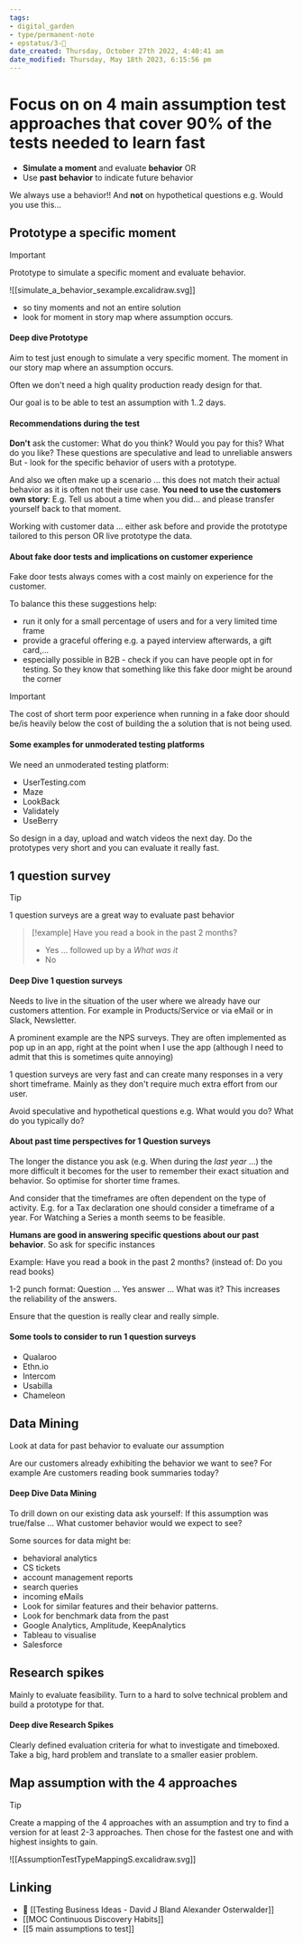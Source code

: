 ```yaml
---
tags: 
- digital_garden
- type/permanent-note
- epstatus/3-🌳
date_created: Thursday, October 27th 2022, 4:40:41 am
date_modified: Thursday, May 18th 2023, 6:15:56 pm
---
```

# Focus on on 4 main assumption test approaches that cover 90% of the tests needed to learn fast
+ **Simulate a moment** and evaluate **behavior** OR
+ Use **past** **behavior** to indicate future behavior

We always use a behavior!! And **not** on hypothetical questions e.g. Would you use this...

## Prototype a specific moment
> [!important]
> Prototype to simulate a specific moment and evaluate behavior.
> 

![[simulate_a_behavior_sexample.excalidraw.svg]]


+ so tiny moments and not an entire solution
+ look for moment in story map where assumption occurs.

#### Deep dive Prototype
Aim to test just enough to simulate a very specific moment. The moment in our story map where an assumption occurs.

Often we don't need a high quality production ready design for that.

Our goal is to be able to test an assumption with 1..2 days.
#### Recommendations during the test
**Don't** ask the customer: What do you think? Would you pay for this? What do you like? These questions are speculative and lead to unreliable answers
But - look for the specific behavior of users with a prototype.

And also we often make up a scenario ... this does not match their actual behavior as it is often not their use case. **You need to use the customers own story**: E.g. Tell us about a time when you did... and please transfer yourself back to that moment.

Working with customer data ... either ask before and provide the prototype tailored to this person OR live prototype the data.

#### About fake door tests and implications on customer experience
Fake door tests always comes with a cost mainly on experience for the customer. 

To balance this these suggestions help:
+ run it only for a small percentage of users and for a very limited time frame
+ provide a graceful offering e.g. a payed interview afterwards, a gift card,...
+ especially possible in B2B - check if you can have people opt in for testing. So they know that something like this fake door might be around the corner

> [!important]
> The cost of short term poor experience when running in a fake door should be/is heavily below the cost of building the a solution that is not being used.



#### Some examples for unmoderated testing platforms
We need an unmoderated testing platform:
+ UserTesting.com
+ Maze
+ LookBack
+ Validately
+ UseBerry

So design in a day, upload and watch videos the next day. Do the prototypes very short and you can evaluate it really fast.

## 1 question survey
> [!tip]
> 1 question surveys are a great way to evaluate past behavior
> 

> [!example]
> Have you read a book in the past 2 months?
> + Yes  ... followed up by a *What was it*
> + No
> 


#### Deep Dive 1 question surveys
Needs to live in the situation of the user where we already have our customers attention. For example in Products/Service or via eMail or in Slack, Newsletter.

A prominent example are the NPS surveys. They are often implemented as pop up in an app, right at the point when I use the app (although I need to admit that this is sometimes quite annoying)

1 question surveys are very fast and can create many responses in a very short timeframe. Mainly as they don't require much extra effort from our user.

Avoid speculative and hypothetical questions e.g. What would you do? What do you typically do?

#### About past time perspectives for 1 Question surveys
The longer the distance you ask (e.g. When during the *last year* ...) the more difficult it becomes for the user to remember their exact situation and behavior. So optimise for shorter time frames.

And consider that the timeframes are often dependent on the type of activity. E.g. for a Tax declaration one should consider a timeframe of a year. For Watching a Series a month seems to be feasible.

**Humans are good in answering specific questions about our past behavior**. So ask for specific instances

Example: Have you read a book in the past 2 months?  (instead of: Do you read books)

1-2 punch format: Question ... Yes answer ... What was it? This increases the reliability of the answers.

Ensure that the question is really clear and really simple.

#### Some tools to consider to run 1 question surveys
+ Qualaroo
+ Ethn.io
+ Intercom
+ Usabilla
+ Chameleon


## Data Mining
Look at data for past behavior to evaluate our assumption

Are our customers already exhibiting the behavior we want to see? For example Are customers reading book summaries today?

#### Deep Dive Data Mining
To drill down on our existing data ask yourself: If this assumption was true/false ... What customer behavior would we expect to see?

Some sources for data might be: 
+ behavioral analytics
+ CS tickets
+ account management reports
+ search queries
+ incoming eMails
+ Look for similar features and their behavior patterns.
+ Look for benchmark data from the past
+ Google Analytics, Amplitude, KeepAnalytics
+ Tableau to visualise
+ Salesforce

## Research spikes
Mainly to evaluate feasibility. Turn to a hard to solve technical problem and build a prototype for that.

#### Deep dive Research Spikes
Clearly defined evaluation criteria for what to investigate and timeboxed. 
Take a big, hard problem and translate to a smaller easier problem.

## Map assumption with the 4 approaches
> [!tip]
> Create a mapping of the 4 approaches with an assumption and try to find a version for at least 2-3 approaches. Then chose for the fastest one and with highest insights to gain.  


![[AssumptionTestTypeMappingS.excalidraw.svg]]

## Linking
+ 📖 [[Testing Business Ideas - David J Bland Alexander Osterwalder]]
+ [[MOC Continuous Discovery Habits]]
+ [[5 main assumptions to test]]